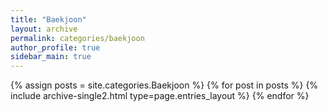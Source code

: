 ```yaml
---
title: "Baekjoon"
layout: archive
permalink: categories/baekjoon
author_profile: true
sidebar_main: true
---
```


{% assign posts = site.categories.Baekjoon %}
{% for post in posts %} {% include archive-single2.html type=page.entries_layout %} {% endfor %}
